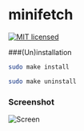 # minifetch

[![MIT licensed](https://img.shields.io/badge/license-MIT-blue.svg)](./LICENSE.md)

###(Un)installation
```sh
sudo make install
```
```sh
sudo make uninstall
```
### Screenshot
![Screen](http://i.imgur.com/RJAHFd9.png)